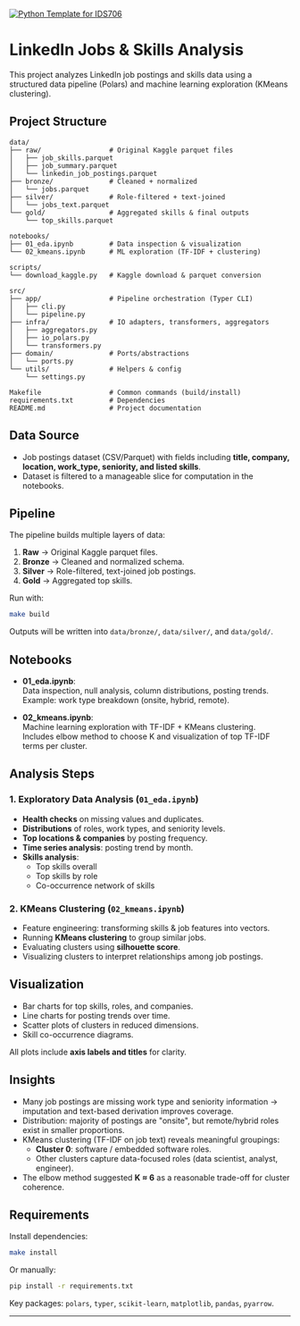 [![Python Template for IDS706](https://github.com/JayWu0512/duke-mids-courses/actions/workflows/ids706-ci.yml/badge.svg)](https://github.com/JayWu0512/duke-mids-courses/actions/workflows/ids706-ci.yml)

# LinkedIn Jobs & Skills Analysis

This project analyzes LinkedIn job postings and skills data using a structured data pipeline (Polars) and machine learning exploration (KMeans clustering).

## Project Structure

```
data/
├── raw/                 # Original Kaggle parquet files
│   ├── job_skills.parquet
│   ├── job_summary.parquet
│   └── linkedin_job_postings.parquet
├── bronze/              # Cleaned + normalized
│   └── jobs.parquet
├── silver/              # Role-filtered + text-joined
│   └── jobs_text.parquet
└── gold/                # Aggregated skills & final outputs
    └── top_skills.parquet

notebooks/
├── 01_eda.ipynb         # Data inspection & visualization
└── 02_kmeans.ipynb      # ML exploration (TF-IDF + clustering)

scripts/
└── download_kaggle.py   # Kaggle download & parquet conversion

src/
├── app/                 # Pipeline orchestration (Typer CLI)
│   ├── cli.py
│   └── pipeline.py
├── infra/               # IO adapters, transformers, aggregators
│   ├── aggregators.py
│   ├── io_polars.py
│   └── transformers.py
├── domain/              # Ports/abstractions
│   └── ports.py
└── utils/               # Helpers & config
    └── settings.py

Makefile                 # Common commands (build/install)
requirements.txt         # Dependencies
README.md                # Project documentation
```


## Data Source
- Job postings dataset (CSV/Parquet) with fields including **title, company, location, work_type, seniority, and listed skills**.
- Dataset is filtered to a manageable slice for computation in the notebooks.


## Pipeline

The pipeline builds multiple layers of data:

1. **Raw** → Original Kaggle parquet files.
2. **Bronze** → Cleaned and normalized schema.
3. **Silver** → Role-filtered, text-joined job postings.
4. **Gold** → Aggregated top skills.

Run with:

```bash
make build
```

Outputs will be written into `data/bronze/`, `data/silver/`, and `data/gold/`.

## Notebooks

- **01_eda.ipynb**:  
  Data inspection, null analysis, column distributions, posting trends.  
  Example: work type breakdown (onsite, hybrid, remote).

- **02_kmeans.ipynb**:  
  Machine learning exploration with TF-IDF + KMeans clustering.  
  Includes elbow method to choose K and visualization of top TF-IDF terms per cluster.

## Analysis Steps

### 1. Exploratory Data Analysis (`01_eda.ipynb`)
- **Health checks** on missing values and duplicates.  
- **Distributions** of roles, work types, and seniority levels.  
- **Top locations & companies** by posting frequency.  
- **Time series analysis**: posting trend by month.  
- **Skills analysis**:  
  - Top skills overall  
  - Top skills by role  
  - Co-occurrence network of skills  

### 2. KMeans Clustering (`02_kmeans.ipynb`)
- Feature engineering: transforming skills & job features into vectors.  
- Running **KMeans clustering** to group similar jobs.  
- Evaluating clusters using **silhouette score**.  
- Visualizing clusters to interpret relationships among job postings.

## Visualization
- Bar charts for top skills, roles, and companies.  
- Line charts for posting trends over time.  
- Scatter plots of clusters in reduced dimensions.  
- Skill co-occurrence diagrams.

All plots include **axis labels and titles** for clarity.

## Insights

- Many job postings are missing work type and seniority information → imputation and text-based derivation improves coverage.
- Distribution: majority of postings are "onsite", but remote/hybrid roles exist in smaller proportions.
- KMeans clustering (TF-IDF on job text) reveals meaningful groupings:  
  - **Cluster 0**: software / embedded software roles.  
  - Other clusters capture data-focused roles (data scientist, analyst, engineer).  
- The elbow method suggested **K ≈ 6** as a reasonable trade-off for cluster coherence.

## Requirements

Install dependencies:

```bash
make install
```

Or manually:

```bash
pip install -r requirements.txt
```

Key packages: `polars`, `typer`, `scikit-learn`, `matplotlib`, `pandas`, `pyarrow`.

---
